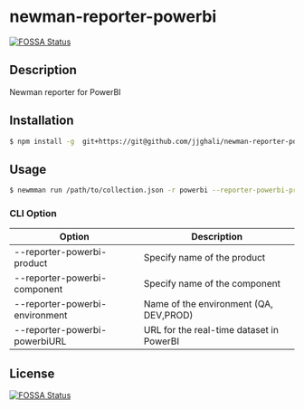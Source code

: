 # newman-reporter-powerbi
[![FOSSA Status](https://app.fossa.com/api/projects/git%2Bgithub.com%2Fjjghali%2Fnewman-reporter-powerbi.svg?type=shield)](https://app.fossa.com/projects/git%2Bgithub.com%2Fjjghali%2Fnewman-reporter-powerbi?ref=badge_shield)


## Description
Newman reporter for PowerBI

## Installation
```bash
$ npm install -g  git+https://git@github.com/jjghali/newman-reporter-powerbi.git
```
## Usage

```bash
$ newmman run /path/to/collection.json -r powerbi --reporter-powerbi-product <product-name> --reporter-powerbi-component <component-name> --reporter-powerbi-environment <env> --reporter-powerbi-powerbiURL <URL to API endpoint>
```
### CLI Option
| Option                                              | Description                              |
| --------------------------------------------------- | ---------------------------------------- |
| --reporter-powerbi-product <product-name>           | Specify name of the product              |
| --reporter-powerbi-component <component-name>       | Specify name of the component            |
| --reporter-powerbi-environment <env>                | Name of the environment (QA, DEV,PROD)   |
| --reporter-powerbi-powerbiURL <URL to API endpoint> | URL for the real-time dataset in PowerBI |


## License
[![FOSSA Status](https://app.fossa.com/api/projects/git%2Bgithub.com%2Fjjghali%2Fnewman-reporter-powerbi.svg?type=large)](https://app.fossa.com/projects/git%2Bgithub.com%2Fjjghali%2Fnewman-reporter-powerbi?ref=badge_large)